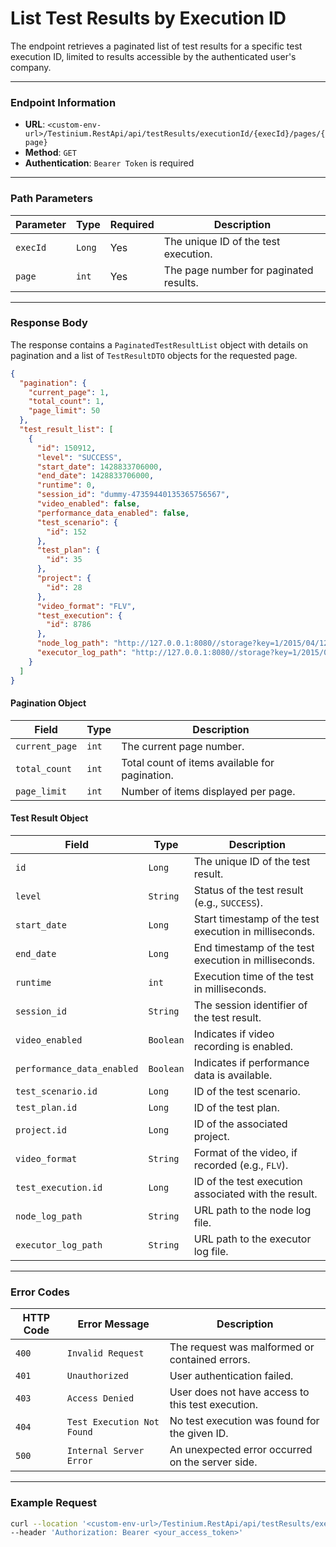 # List Test Results by Execution ID

The endpoint retrieves a paginated list of test results for a specific test execution ID, limited to results accessible by the authenticated user's company.

***

### Endpoint Information

* **URL**: `<custom-env-url>/Testinium.RestApi/api/testResults/executionId/{execId}/pages/{page}`
* **Method**: `GET`
* **Authentication**: `Bearer Token` is required

***

### Path Parameters

| Parameter | Type   | Required | Description                            |
| --------- | ------ | -------- | -------------------------------------- |
| `execId`  | `Long` | Yes      | The unique ID of the test execution.   |
| `page`    | `int`  | Yes      | The page number for paginated results. |

***

### Response Body

The response contains a `PaginatedTestResultList` object with details on pagination and a list of `TestResultDTO` objects for the requested page.

```json
{
  "pagination": {
    "current_page": 1,
    "total_count": 1,
    "page_limit": 50
  },
  "test_result_list": [
    {
      "id": 150912,
      "level": "SUCCESS",
      "start_date": 1428833706000,
      "end_date": 1428833706000,
      "runtime": 0,
      "session_id": "dummy-47359440135365756567",
      "video_enabled": false,
      "performance_data_enabled": false,
      "test_scenario": {
        "id": 152
      },
      "test_plan": {
        "id": 35
      },
      "project": {
        "id": 28
      },
      "video_format": "FLV",
      "test_execution": {
        "id": 8786
      },
      "node_log_path": "http://127.0.0.1:8080//storage?key=1/2015/04/12/dummy-47359440135365756567/node.log",
      "executor_log_path": "http://127.0.0.1:8080//storage?key=1/2015/04/12/dummy-47359440135365756567/testResult.log"
    }
  ]
}
```

#### Pagination Object

| Field          | Type  | Description                                    |
| -------------- | ----- | ---------------------------------------------- |
| `current_page` | `int` | The current page number.                       |
| `total_count`  | `int` | Total count of items available for pagination. |
| `page_limit`   | `int` | Number of items displayed per page.            |

#### Test Result Object

| Field                      | Type      | Description                                            |
| -------------------------- | --------- | ------------------------------------------------------ |
| `id`                       | `Long`    | The unique ID of the test result.                      |
| `level`                    | `String`  | Status of the test result (e.g., `SUCCESS`).           |
| `start_date`               | `Long`    | Start timestamp of the test execution in milliseconds. |
| `end_date`                 | `Long`    | End timestamp of the test execution in milliseconds.   |
| `runtime`                  | `int`     | Execution time of the test in milliseconds.            |
| `session_id`               | `String`  | The session identifier of the test result.             |
| `video_enabled`            | `Boolean` | Indicates if video recording is enabled.               |
| `performance_data_enabled` | `Boolean` | Indicates if performance data is available.            |
| `test_scenario.id`         | `Long`    | ID of the test scenario.                               |
| `test_plan.id`             | `Long`    | ID of the test plan.                                   |
| `project.id`               | `Long`    | ID of the associated project.                          |
| `video_format`             | `String`  | Format of the video, if recorded (e.g., `FLV`).        |
| `test_execution.id`        | `Long`    | ID of the test execution associated with the result.   |
| `node_log_path`            | `String`  | URL path to the node log file.                         |
| `executor_log_path`        | `String`  | URL path to the executor log file.                     |

***

### Error Codes

| HTTP Code | Error Message              | Description                                       |
| --------- | -------------------------- | ------------------------------------------------- |
| `400`     | `Invalid Request`          | The request was malformed or contained errors.    |
| `401`     | `Unauthorized`             | User authentication failed.                       |
| `403`     | `Access Denied`            | User does not have access to this test execution. |
| `404`     | `Test Execution Not Found` | No test execution was found for the given ID.     |
| `500`     | `Internal Server Error`    | An unexpected error occurred on the server side.  |

***

### Example Request

```bash
curl --location '<custom-env-url>/Testinium.RestApi/api/testResults/executionId/{execId}/pages/{page}' \
--header 'Authorization: Bearer <your_access_token>'
```

